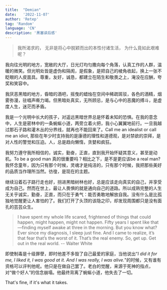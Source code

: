 ```yaml
---
title:  "Demian"
date:   '2022-11-07'
author: 'Retep' 
tag: 'Random'
language: 'CN'
description: '黑塞读后感'
---
```


> 我所渴求的，
> 无非是将心中脱颖而出的本性付诸生活，
> 为什么竟如此艰难呢？


我向往光明的地方，宽敞的大厅，日光灯均匀撒向每个角落，认真工作的人群，温暖的微笑。但光明处皆是虚伪和隔阂，是假象，是把自己的棱角收起，换上一张不眨眼的人皮面具。尊重，友好，诚恳，都建立在陌生和敬畏之上，淹没在应酬，夸奖和笑容中。

我厌恶黑暗的地方，昏暗的酒吧，摇曳的蜡烛在空间中稀疏斑驳，各色的酒精，烟雾弥漫，驻唱声嘶力竭。但黑暗处真实，无所顾忌，是与心中的恶魔的搏斗，是虚度人生，迷茫而矛盾。


我是一个光明中长大的孩子，对遥远黑暗世界总是怀着未知的恐惧。在我的意念中，人生是密林中的一条蜿蜒小道，两旁立着火把，我小心翼翼地前行。一旦我越过那石子路和灌木丛的分界线，就再也不能回来了。Call me an idealist or call me an idiot, 那些在年少时支持我的是康德的理性和道德观，是对禁欲的崇拜，是对人性的警觉和压迫。人，总是趋向懒惰，贪婪和疯狂。

我努力遵守我所相信的，诚实，勤奋，正直，直到我开始怀疑其意义，甚至是动机。To be a good man 真的很重要吗？相比之下，是不是更应该be a real man? 我怀念童年，因为只有那个时候，灵魂才是纯洁的，只有那个时候，我把那些美好的品质当作理所当然。彷徨，是现在的主题。

继续沿着石子路行走也好，拐进黑暗树林也好，总是应该走向真实的自己，并享受成为自己。然而在世上，最让人畏惧的就是通向自己的道路。所以成熟完整的人生无关乎诚实，勤奋，正直，而只在于勇气：能否勇敢地解放自我。没有什么是比孤独地觉醒更让人害怕的了。我们打开了头顶的该隐之印，却发现周围都只是没有面孔的芸芸众生。


> I have spent my whole life scared, frightened of things that could happen, might happen, might not happen. Fifty years I spent like that—finding myself awake at three in the morning. But you know what? Ever since my diagnosis, I sleep just fine. And I came to realize, it’s that fear that’s the worst of it. That’s the real enemy. So, get up. Get out in the real world. -- Walter White

即使制毒是十级罪孽，即时他差不多毁了自己最爱的家庭，当他说出“*I did it for me, I liked it, I was good at it. And I was really, I was alive.*"的时候，又有谁有资格可以评判他呢。他只是在做自己罢了。老白的觉醒，来源于死神的指点，对“做个好人”的信念崩塌。他最终背离了蜿蜒小道，他失去了一切。



That's fine, if it's what it takes.

